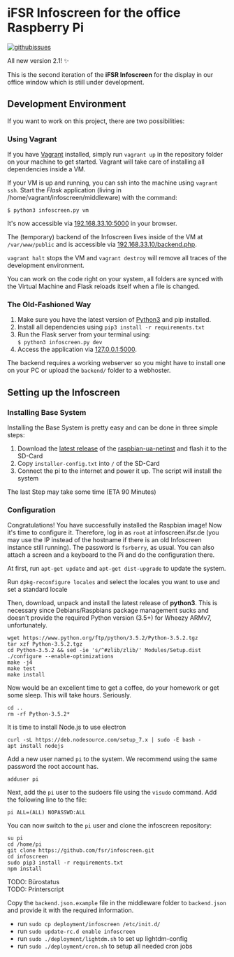 # iFSR Infoscreen for the office Raspberry Pi

[![githubissues](http://img.shields.io/github/issues/fsr/infoscreen.svg?style=flat)](https://github.com/fsr/infoscreen/issues)

All new version 2.1! :sparkles:

This is the second iteration of the **iFSR Infoscreen** for the display in our office window which is still under development.


## Development Environment

If you want to work on this project, there are two possibilities:

### Using Vagrant

If you have [Vagrant](https://vagrantup.com) installed, simply run `vagrant up`
in the repository folder on your machine to get started. Vagrant will take care of installing all dependencies inside a VM.

If your VM is up and running, you can ssh into the machine using `vagrant ssh`.
Start the _Flask_ application (living in /home/vagrant/infoscreen/middleware) with the command:
```shell
$ python3 infoscreen.py vm
```
It's now accessible via [192.168.33.10:5000](http://192.168.33.10:5000) in your browser.  


The (temporary) backend of the Infoscreen lives inside of the VM at `/var/www/public`
and is accessible via [192.168.33.10/backend.php](http://192.168.33.10/backend.php).

`vagrant halt` stops the VM and `vagrant destroy` will remove all traces of the development environment.

You can work on the code right on your system, all folders are synced with the Virtual Machine and Flask reloads itself when a file is changed.

### The Old-Fashioned Way

1.  Make sure you have the latest version of [Python3](https://python.org) and pip installed.
2.  Install all dependencies using `pip3 install -r requirements.txt`
3.  Run the Flask server from your terminal using:  
`$ python3 infoscreen.py dev`
4.  Access the application via [127.0.0.1:5000](http://127.0.0.1:5000).  

The backend requires a working webserver so you might have to install one on your PC or upload the `backend/` folder to a webhoster.



## Setting up the Infoscreen
### Installing Base System
Installing the Base System is pretty easy and can be done in three simple steps:  

1.  Download the [latest release](https://github.com/debian-pi/raspbian-ua-netinst/releases/latest) of the [raspbian-ua-netinst](https://github.com/debian-pi/raspbian-ua-netinst) and flash it to the SD-Card  
2.  Copy `installer-config.txt` into `/` of the SD-Card  
3.  Connect the pi to the internet and power it up. The script will install the system  

The last Step may take some time (ETA 90 Minutes)

### Configuration
Congratulations! You have successfully installed the Raspbian image! Now it's time to configure it. Therefore, log in as `root` at infoscreen.ifsr.de (you may use the IP instead of the hostname if there is an old Infoscreen instance still running). The password is `fsrberry`, as usual. You can also attach a screen and a keyboard to the Pi and do the configuration there.

At first, run `apt-get update` and `apt-get dist-upgrade` to update the system.

Run `dpkg-reconfigure locales` and select the locales you want to use and set a standard locale

Then, download, unpack and install the latest release of **python3**. This is necessary since Debians/Raspbians package management sucks and doesn't provide the required Python version (3.5+) for Wheezy ARMv7, unfortunately.

```
wget https://www.python.org/ftp/python/3.5.2/Python-3.5.2.tgz
tar xzf Python-3.5.2.tgz
cd Python-3.5.2 && sed -ie 's/^#zlib/zlib/' Modules/Setup.dist
./configure --enable-optimizations
make -j4
make test
make install
```

Now would be an excellent time to get a coffee, do your homework or get some sleep. This will take hours. Seriously.

```
cd ..
rm -rf Python-3.5.2*
```

It is time to install Node.js to use electron

```
curl -sL https://deb.nodesource.com/setup_7.x | sudo -E bash -
apt install nodejs
```

Add a new user named `pi` to the system. We recommend using the same password the root account has.
```
adduser pi
```

Next, add the `pi` user to the sudoers file using the `visudo` command. Add the following line to the file:
```
pi ALL=(ALL) NOPASSWD:ALL
```

You can now switch to the `pi` user and clone the infoscreen repository:
```
su pi
cd /home/pi
git clone https://github.com/fsr/infoscreen.git
cd infoscreen
sudo pip3 install -r requirements.txt
npm install
```

TODO: Bürostatus  
TODO: Printerscript

Copy the `backend.json.example` file in the middleware folder to `backend.json` and provide it with the required information.
-   run `sudo cp deployment/infoscreen /etc/init.d/`
-   run `sudo update-rc.d enable infoscreen`
-   run `sudo ./deployment/lightdm.sh` to set up lightdm-config
-   run `sudo ./deployment/cron.sh` to setup all needed cron jobs
